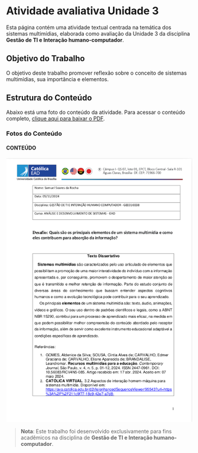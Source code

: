 # Atividade avaliativa Unidade 3

Esta página contém uma atividade textual centrada na temática dos sistemas multimídias, elaborada como avaliação da Unidade 3 da disciplina **Gestão de TI e Interação humano-computador**.

## Objetivo do Trabalho

O objetivo deste trabalho promover reflexão sobre o conceito de sistemas multimídias, sua importância e elementos.

## Estrutura do Conteúdo

Abaixo está uma foto do conteúdo da atividade. Para acessar o conteúdo completo, [clique aqui para baixar o PDF](../../../../docs/SamuelRocha-GTI2024.pdf).

### Fotos do Conteúdo

#### CONTEÚDO
![Foto de arguição e resposta](../../../../images/gestao_de_ti/desafio_tecnico.png)

> **Nota**: Este trabalho foi desenvolvido exclusivamente para fins acadêmicos na disciplina de **Gestão de TI e Interação humano-computador**.
